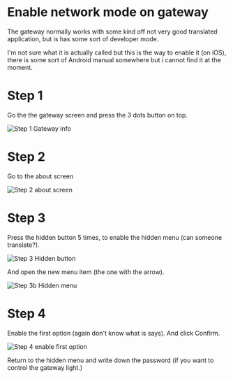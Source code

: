 # Enable network mode on gateway
The gateway normally works with some kind off not very good translated application, but is has some sort of developer mode.

I'm not sure what it is actually called but this is the way to enable it (on iOS), there is some sort of Android manual somewhere but i cannot find it at the moment.

# Step 1

Go the the gateway screen and press the 3 dots button on top.

![Step 1 Gateway info](step1_gateway.png)

# Step 2

Go to the about screen

![Step 2 about screen](step2_about.png)

# Step 3

Press the hidden button 5 times, to enable the hidden menu (can someone translate?).

![Step 3 Hidden button](step3_hidden_button.png)

And open the new menu item (the one with the arrow).

![Step 3b Hidden menu](step3b_hidden_menu.png)

# Step 4

Enable the first option (again don't know what is says). And click Confirm.

![Step 4 enable first option](step4_enable_first_option.png)

Return to the hidden menu and write down the password (if you want to control the gateway light.)